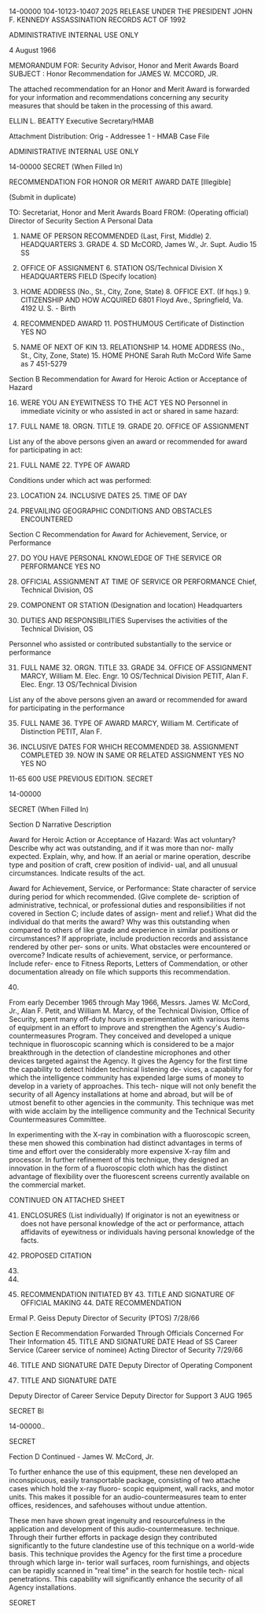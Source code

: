 14-00000
104-10123-10407 2025 RELEASE UNDER THE PRESIDENT JOHN F. KENNEDY ASSASSINATION RECORDS ACT OF 1992

ADMINISTRATIVE
INTERNAL USE ONLY

4 August 1966

MEMORANDUM FOR: Security Advisor, Honor and Merit Awards Board
SUBJECT : Honor Recommendation for JAMES W. MCCORD, JR.

The attached recommendation for an Honor and Merit Award is
forwarded for your information and recommendations concerning any
security measures that should be taken in the processing of this
award.

ELLIN L. BEATTY
Executive Secretary/HMAB

Attachment
Distribution:
Orig - Addressee
1 - HMAB Case File

ADMINISTRATIVE
INTERNAL USE ONLY

14-00000
SECRET
(When Filled In)

RECOMMENDATION FOR HONOR OR MERIT AWARD DATE [Illegible]

(Submit in duplicate)

TO: Secretariat, Honor and Merit Awards Board FROM: (Operating official)
Director of Security
Section A Personal Data

1. NAME OF PERSON RECOMMENDED (Last, First, Middle) 2. HEADQUARTERS 3. GRADE 4. SD
McCORD, James W., Jr. Supt. Audio 15 SS

5. OFFICE OF ASSIGNMENT 6. STATION
OS/Technical Division X HEADQUARTERS FIELD (Specify location)
7. HOME ADDRESS (No., St., City, Zone, State) 8. OFFICE EXT. (If hqs.) 9. CITIZENSHIP AND HOW ACQUIRED
6801 Floyd Ave., Springfield, Va. 4192 U. S. - Birth

10. RECOMMENDED AWARD 11. POSTHUMOUS
Certificate of Distinction YES NO
12. NAME OF NEXT OF KIN 13. RELATIONSHIP 14. HOME ADDRESS (No., St., City, Zone, State) 15. HOME PHONE
Sarah Ruth McCord Wife Same as 7 451-5279

Section B Recommendation for Award for Heroic Action or Acceptance of Hazard

16. WERE YOU AN EYEWITNESS TO THE ACT YES NO
Personnel in immediate vicinity or who assisted in act or shared in same hazard:

17. FULL NAME 18. ORGN. TITLE 19. GRADE 20. OFFICE OF ASSIGNMENT

List any of the above persons given an award or recommended for award for participating in act:

21. FULL NAME 22. TYPE OF AWARD

Conditions under which act was performed:

23. LOCATION 24. INCLUSIVE DATES 25. TIME OF DAY

26. PREVAILING GEOGRAPHIC CONDITIONS AND OBSTACLES ENCOUNTERED

Section C Recommendation for Award for Achievement, Service, or Performance

27. DO YOU HAVE PERSONAL KNOWLEDGE OF THE SERVICE OR PERFORMANCE YES NO
28. OFFICIAL ASSIGNMENT AT TIME OF SERVICE OR PERFORMANCE
Chief, Technical Division, OS

29. COMPONENT OR STATION (Designation and location)
Headquarters

30. DUTIES AND RESPONSIBILITIES
Supervises the activities of the Technical Division, OS

Personnel who assisted or contributed substantially to the service or performance

31. FULL NAME 32. ORGN. TITLE 33. GRADE 34. OFFICE OF ASSIGNMENT
MARCY, William M. Elec. Engr. 10 OS/Technical Division
PETIT, Alan F. Elec. Engr. 13 OS/Technical Division

List any of the above persons given an award or recommended for award for participating in the performance

35. FULL NAME 36. TYPE OF AWARD
MARCY, William M. Certificate of Distinction
PETIT, Alan F.

37. INCLUSIVE DATES FOR WHICH RECOMMENDED 38. ASSIGNMENT COMPLETED 39. NOW IN SAME OR RELATED ASSIGNMENT
YES NO YES NO

11-65 600 USE PREVIOUS EDITION. SECRET

14-00000

SECRET
(When Filled In)

Section D Narrative Description

Award for Heroic Action or Acceptance of Hazard: Was act voluntary? Describe why act was outstanding, and if it was more than nor-
mally expected. Explain, why, and how. If an aerial or marine operation, describe type and position of craft, crew position of individ-
ual, and all unusual circumstances. Indicate results of the act.

Award for Achievement, Service, or Performance: State character of service during period for which recommended. (Give complete de-
scription of administrative, technical, or professional duties and responsibilities if not covered in Section C; include dates of assign-
ment and relief.) What did the individual do that merits the award? Why was this outstanding when compared to others of like grade
and experience in similar positions or circumstances? If appropriate, include production records and assistance rendered by other per-
sons or units. What obstacles were encountered or overcome? Indicate results of achievement, service, or performance. Include refer-
ence to Fitness Reports, Letters of Commendation, or other documentation already on file which supports this recommendation.

40.
From early December 1965 through May 1966, Messrs. James W. McCord,
Jr., Alan F. Petit, and William M. Marcy, of the Technical Division,
Office of Security, spent many off-duty hours in experimentation with
various items of equipment in an effort to improve and strengthen the
Agency's Audio-countermeasures Program. They conceived and developed
a unique technique in fluoroscopic scanning which is considered to be
a major breakthrough in the detection of clandestine microphones and
other devices targeted against the Agency. It gives the Agency for
the first time the capability to detect hidden technical listening de-
vices, a capability for which the intelligence community has expended
large sums of money to develop in a variety of approaches. This tech-
nique will not only benefit the security of all Agency installations
at home and abroad, but will be of utmost benefit to other agencies
in the community. This technique was met with wide acclaim by the
intelligence community and the Technical Security Countermeasures
Committee.

In experimenting with the X-ray in combination with a fluoroscopic
screen, these men showed this combination had distinct advantages in
terms of time and effort over the considerably more expensive X-ray
film and processor. In further refinement of this technique, they
designed an innovation in the form of a fluoroscopic cloth which has
the distinct advantage of flexibility over the fluorescent screens
currently available on the commercial market.

CONTINUED ON ATTACHED SHEET

41. ENCLOSURES (List individually) If originator is not an eyewitness or does not have personal knowledge of the act or performance,
attach affidavits of eyewitness or individuals having personal knowledge of the facts.

1. PROPOSED CITATION
2.
3.

42. RECOMMENDATION INITIATED BY 43. TITLE AND SIGNATURE OF OFFICIAL MAKING 44. DATE
RECOMMENDATION

Ermal P. Geiss Deputy Director of Security (PTOS) 7/28/66

Section E Recommendation Forwarded Through Officials Concerned For Their Information
45. TITLE AND SIGNATURE DATE
Head of SS Career Service
(Career service of nominee) Acting Director of Security 7/29/66

46. TITLE AND SIGNATURE DATE
Deputy Director of Operating Component

47. TITLE AND SIGNATURE DATE

Deputy Director of Career Service Deputy Director for Support 3 AUG 1965

SECRET
Bl

14-00000..

SECRET

Fection D Continued - James W. McCord, Jr.

To further enhance the use of this equipment, these
nen developed an inconspicuous, easily transportable package,
consisting of two attache cases which hold the x-ray fluoro-
scopic equipment, wall racks, and motor units. This makes it
possible for an audio-countermeasures team to enter offices,
residences, and safehouses without undue attention.

These men have shown great ingenuity and resourcefulness
in the application and development of this audio-countermeasure.
technique. Through their further efforts in package design they
contributed significantly to the future clandestine use of this
technique on a world-wide basis. This technique provides the
Agency for the first time a procedure through which large in-
terior wall surfaces, room furnishings, and objects can be
rapidly scanned in "real time" in the search for hostile tech-
nical penetrations. This capability will significantly enhance
the security of all Agency installations.

SEORET
